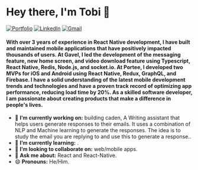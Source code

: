 <h1 align="left"> Hey there, I'm Tobi 👋 </h1>

<p align="left">
   <a href="https://www.notion.so/Hi-I-m-Adedipe-Oluwatobi-f6f95453e61d4a1fa52267e028a88dcd"><img alt="Portfolio" src="https://img.shields.io/badge/-adedipe.com-black?style=flat-square&logo=squarespace&logoColor=white&link=https://www.notion.so/Hi-I-m-Adedipe-Oluwatobi-f6f95453e61d4a1fa52267e028a88dcd"></a>
   <a href="https://www.linkedin.com/in/oluwatobi-adedipe/"><img alt="LinkedIn" src="https://img.shields.io/badge/-adedipetoby-black?style=flat-square&logo=Linkedin&logoColor=white&link=https://www.linkedin.com/in/oluwatobi-adedipe/"></a>
   <a href="mailto:adedipe.toby@gmail.com"><img alt="Gmail" src="https://img.shields.io/badge/-adedipe.toby@gmail.com-black?style=flat-square&logo=Gmail&logoColor=white&link=mailto:adedipe.toby@gmail.com"></a>
</p>

<h4 align="left"> With over 3 years of experience in React Native development, I have built and maintained mobile applications that have positively impacted thousands of users. At Gavel, I led the development of the messaging feature, new home screen, and video download feature using Typescript, React Native, Redis, Node.js, and socket.io. At Portee, I developed two MVPs for iOS and Android using React Native, Redux, GraphQL, and Firebase. I have a solid understanding of the latest mobile development trends and technologies and have a proven track record of optimizing app performance, reducing load time by 20%. As a skilled software developer, I am passionate about creating products that make a difference in people's lives. </h4>

- 🔭 **I’m currently working on:** building caden, A Writing assistant that helps users generate responses to their emails. It uses a combination of NLP and Machine learning to generate the responses. The idea is to study the email you are replying to and use this to generate a response..
- 🌱 **I’m currently learning:** .
- 👯 **I’m looking to collaborate on:** web/mobile apps.
- 💬 **Ask me about:** React and React-Native.
- 😄 **Pronouns:** He/Him.
